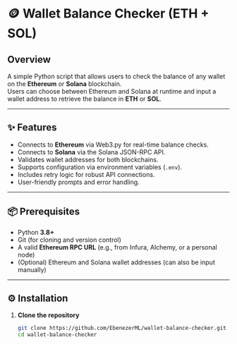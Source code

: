# 🪙 Wallet Balance Checker (ETH + SOL)

## Overview
A simple Python script that allows users to check the balance of any wallet on the **Ethereum** or **Solana** blockchain.  
Users can choose between Ethereum and Solana at runtime and input a wallet address to retrieve the balance in **ETH** or **SOL**.

---

## ✨ Features
- Connects to **Ethereum** via Web3.py for real-time balance checks.
- Connects to **Solana** via the Solana JSON-RPC API.
- Validates wallet addresses for both blockchains.
- Supports configuration via environment variables (`.env`).
- Includes retry logic for robust API connections.
- User-friendly prompts and error handling.

---

## 📦 Prerequisites
- Python **3.8+**
- Git (for cloning and version control)
- A valid **Ethereum RPC URL** (e.g., from Infura, Alchemy, or a personal node)
- (Optional) Ethereum and Solana wallet addresses (can also be input manually)

---

## ⚙️ Installation

1. **Clone the repository**
   ```bash
   git clone https://github.com/EbenezerML/wallet-balance-checker.git
   cd wallet-balance-checker
